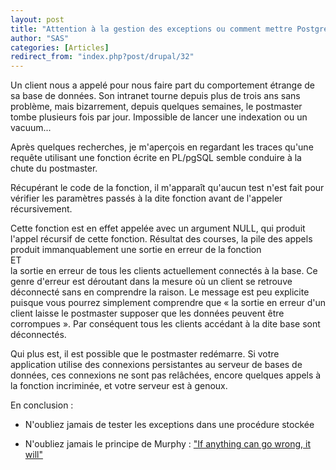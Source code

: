 ```yaml
---
layout: post
title: "Attention à la gestion des exceptions ou comment mettre PostgreSQL à genou avec un petit bout de PL/pgSQL..."
author: "SAS"
categories: [Articles]
redirect_from: "index.php?post/drupal/32"
---
```



<p></p>

<!--more-->


<p>

Un client nous a appelé pour nous faire part du comportement étrange de sa base de données. Son intranet tourne depuis plus de trois ans sans problème, mais bizarrement, depuis quelques semaines, le postmaster tombe plusieurs fois par jour. Impossible de lancer une indexation ou un vacuum...</p>

<p>

Après quelques recherches, je m'aperçois en regardant les traces qu'une requête utilisant une fonction écrite en PL/pgSQL semble conduire à la chute du postmaster.</p>

<p>

Récupérant le code de la fonction, il m'apparaît qu'aucun test n'est fait pour vérifier les paramètres passés à la dite fonction avant de l'appeler récursivement.

</p>

<p>

Cette fonction est en effet appelée avec un argument NULL, qui produit l'appel récursif de cette fonction. Résultat des courses, la pile des appels produit immanquablement une sortie en erreur de la fonction <br />ET<br /> la sortie en erreur de tous les clients actuellement connectés à la base. Ce genre d'erreur est déroutant dans la mesure où un client se retrouve déconnecté sans en comprendre la raison.  Le message est peu explicite puisque vous pourrez simplement comprendre que «&nbsp;la sortie en erreur d'un client laisse le postmaster supposer que les données peuvent être corrompues&nbsp;». Par conséquent tous les clients accédant à la dite base sont déconnectés.

</p>

<p>

Qui plus est, il est possible que le postmaster redémarre. Si votre application utilise des connexions persistantes au serveur de bases de données, ces connexions ne sont pas relâchées, encore quelques appels à la fonction incriminée, et votre serveur est à genoux.

</p>

<p>

En conclusion :</p>

<ul>

<li>

N'oubliez jamais de tester les exceptions dans une procédure stockée</li>

<li>

N'oubliez jamais le principe de Murphy : <a href="http://www.edwards.af.mil/history/docs_html/tidbits/murphy%27s_law.html"> "If anything can go wrong, it will"</a></li>

</ul>